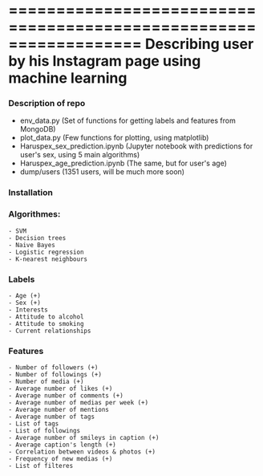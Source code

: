 ==================================================================
Describing user by his Instagram page using machine learning
==================================================================

### Description of repo
- env_data.py (Set of functions for getting labels and features from MongoDB)
- plot_data.py (Few functions for plotting, using matplotlib)
- Haruspex_sex_prediction.ipynb (Jupyter notebook with predictions for user's sex, using 5 main algorithms)
- Haruspex_age_prediction.ipynb (The same, but for user's age)
- dump/users (1351 users, will be much more soon)

### Installation


### Algorithmes:
	- SVM
	- Decision trees
	- Naive Bayes
	- Logistic regression
	- K-nearest neighbours

### Labels
	- Age (+)
	- Sex (+)
	- Interests
	- Attitude to alcohol
	- Attitude to smoking
	- Current relationships

### Features
	- Number of followers (+)
	- Number of followings (+)
	- Number of media (+)
	- Average number of likes (+)
	- Average number of comments (+)
	- Average number of medias per week (+)
	- Average number of mentions
	- Average number of tags
	- List of tags
	- List of followings
	- Average number of smileys in caption (+)
	- Average caption's length (+)
	- Correlation between videos & photos (+)
	- Frequency of new medias (+)
	- List of filteres
